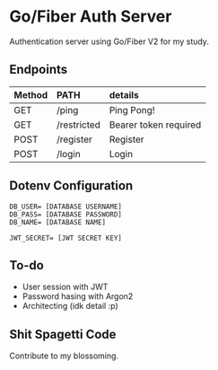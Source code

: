 # Go/Fiber Auth Server
Authentication server using Go/Fiber V2 for my study.
 
## Endpoints

| Method | PATH  | details |
| :--- | :--- | :--- |
| GET | /ping | Ping Pong! |
| GET | /restricted | Bearer token required |
| POST | /register | Register |
| POST | /login | Login |

## Dotenv Configuration
```
DB_USER= [DATABASE USERNAME]
DB_PASS= [DATABASE PASSWORD]
DB_NAME= [DATABASE NAME]

JWT_SECRET= [JWT SECRET KEY]
```

## To-do
- User session with JWT
- Password hasing with Argon2
- Architecting (idk detail :p)

## Shit Spagetti Code
Contribute to my blossoming.
